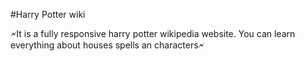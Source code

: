 #Harry Potter wiki

🗲It is a fully responsive harry potter wikipedia website. You can learn everything about houses spells an characters🗲
